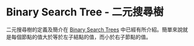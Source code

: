 # Binary Search Tree - 二元搜尋樹

二元搜尋樹的定義及簡介在 [Binary Search Trees](http://algorithm.yuanbin.me/zh-hans/basics_data_structure/binary_search_tree.html) 中已經有所介紹。簡單來說就是每個節點的值大於等於左子結點的值，而小於右子節點的值。
